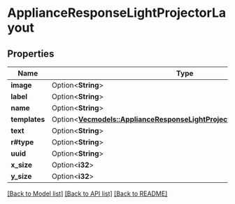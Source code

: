 # ApplianceResponseLightProjectorLayout

## Properties

Name | Type | Description | Notes
------------ | ------------- | ------------- | -------------
**image** | Option<**String**> |  | [optional]
**label** | Option<**String**> |  | [optional]
**name** | Option<**String**> |  | [optional]
**templates** | Option<[**Vec<models::ApplianceResponseLightProjectorLayoutTemplatesInner>**](ApplianceResponse_light_projector_layout_templates_inner.md)> |  | [optional]
**text** | Option<**String**> |  | [optional]
**r#type** | Option<**String**> |  | [optional]
**uuid** | Option<**String**> |  | [optional]
**x_size** | Option<**i32**> |  | [optional]
**y_size** | Option<**i32**> |  | [optional]

[[Back to Model list]](../README.md#documentation-for-models) [[Back to API list]](../README.md#documentation-for-api-endpoints) [[Back to README]](../README.md)


